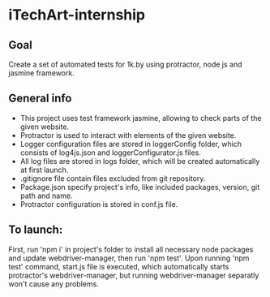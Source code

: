 # iTechArt-internship
## Goal
Create a set of automated tests for 1k.by using protractor, node js and jasmine framework.
## General info
* This project uses test framework jasmine, allowing to check parts of the given website. </br>
* Protractor is used to interact with elements of the given website. </br>
* Logger configuration files are stored in loggerConfig folder, which consists of log4js.json and loggerConfigurator.js files. </br>
* All log files are stored in logs folder, which will be created automatically at first launch. </br>
* .gitignore file contain files excluded from git repository. </br> 
* Package.json specify project's info, like included packages, version, git path and name. </br>
* Protractor configuration is stored in conf.js file. </br>
## To launch:
First, run 'npm i' in project's folder to install all necessary node packages and update webdriver-manager, then run 'npm test'.
Upon running 'npm test' command, start.js file is executed, which automatically starts protractor's webdriver-manager, but running webdriver-manager separatly won't cause any problems.

